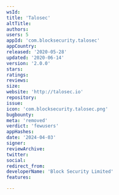 ```yaml
---
wsId: 
title: 'Talosec'
altTitle: 
authors: 
users: 5
appId: 'com.blocksecurity.talosec'
appCountry: 
released: '2020-05-28'
updated: '2020-06-14'
version: '2.0.0'
stars: 
ratings: 
reviews: 
size: 
website: 'http://talosec.io'
repository: 
issue: 
icon: 'com.blocksecurity.talosec.png'
bugbounty: 
meta: 'removed'
verdict: 'fewusers'
appHashes: 
date: '2024-04-03'
signer: 
reviewArchive: 
twitter: 
social: 
redirect_from: 
developerName: 'Block Security Limited'
features: 

---
```


